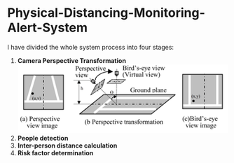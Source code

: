 # Physical-Distancing-Monitoring-Alert-System
I have divided the whole system process into four stages:
1) **Camera Perspective Transformation**
      ![](inputs/fig4.png)
2) **People detection**
3) **Inter-person distance calculation**
4) **Risk factor determination**
